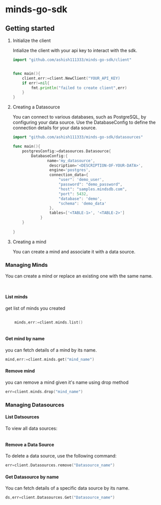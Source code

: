 # minds-go-sdk 

## Getting started
1. Initialize the client

    Intialize the client with your api key to interact with the sdk.

    ```go
    import "github.com/ashish111333/minds-go-sdk/client"

    
    func main(){
        client,err:=client.NewClient("YOUR_API_KEY)
        if err!=nil{
            fmt.println("failed to create client",err)
        }
    }
    ```
2. Creating a Datasource

    You can connect to various databases, such as PostgreSQL, by configuring your data source. Use the DatabaseConfig to define the connection details for your data source.
    
    ```go
    import "github.com/ashish111333/minds-go-sdk/datasources"

    func main(){
        postgresConfig:=datasources.Datasource{
            DatabaseConfig:{
                   name='my_datasource',
                    description='<DESCRIPTION-OF-YOUR-DATA>',
                    engine='postgres',
                    connection_data={
                        "user": 'demo_user',
                        "password": "demo_password",
                        "host": "samples.mindsdb.com",
                        "port": 5432,
                        "database": 'demo',
                        "schema": 'demo_data'
                    },
                    tables=['<TABLE-1>', '<TABLE-2>']
                }
        }
        
    }
    ```
3. Creating a mind
   
   You can create a mind and associate it with a data source.
   










### Managing Minds

You can create a mind or replace an existing one with the same name.

```go
    
 ```

#### List minds

get list of minds you created

```go
    
    minds,err:=client.minds.list()
    
```
#### Get mind by name
you can fetch details of a mind by its name.

```go 
mind,err:=client.minds.get("mind_name")
```

#### Remove mind
you can remove a mind given it's name using drop method

```go
err=client.minds.drop("mind_name")
```


### Managing Datasources

#### List Datsources
To view all data sources:

```go

```

#### Remove a Data Source
To delete a data source, use the following command:

```go
err=client.Datasources.remove("Datasource_name")
```
#### Get Datasource by name
You can fetch details of a specific data source by its name.
```go
ds,err=client.Datasources.Get("Datasource_name")
```




